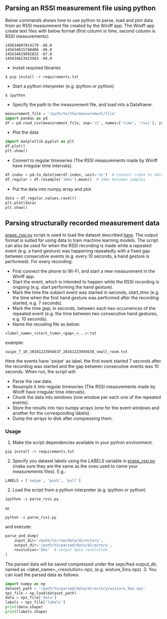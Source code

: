 ## Parsing an RSSI measurement file using python
Below commands shows how to use python to parse, load and plot data from an 
RSSI measurement file created by the Winiff app. The Winiff app 
create text files with below format (first column is time, second column is 
RSSI measurements):
```text
145634607014179	-66.0
145634615740486	-66.0
145634619692833	-67.0
145634623423563	-68.0
```
* Install required libraries
```commandline
$ pip install -r requirements.txt
```
* Start a python interpreter (e.g. ipython or python)
```commandline
$ ipython
```
* Specify the path to the measurement file, and load into a Dataframe. 
```python
measurement_file = '/path/to/the/measurement/file'
import pandas as pd
df = pd.read_csv(measurement_file, sep='\t', names=['time', 'rssi'], index_col='time')
```
* Plot the data
```python
import matplotlib.pyplot as plt
df.plot()
plt.show()
```
* Convert to regular timeseries (The RSSI measurements made by Winiff have 
irregular time intervals).
```python
df.index = pd.to_datetime(df.index, unit='ns')  # convert index to datetime
df_regular = df.resample('10ms').mean()  # 10ms between samples
```
* Put the data into numpy array and plot
```python
data = df_regular.values.ravel()
plt.plot(data)
plt.show()
```


## Parsing structurally recorded measurement data
[prase_rssi.py](parse_rssi.py) script is used to load the dataset described 
[here](https://ieee-dataport.org/documents/wi-fi-signal-strength-measurements-smartphone-various-hand-gestures). 
The output format is suited for using data to train machine learning models.
 The script can also be used for when the RSSI recording is made while a 
 repeated event (e.g. a hand gesture) was happening repeatedly with a fixed gap 
 between consecutive events (e.g. every 10 seconds, a hand gesture is 
 performed). For every recording:
* First connect the phone to Wi-Fi, and start a new measurement in the 
Winiff app.
* Start the event, which is intended to happen while the RSSI recording is 
ongoing (e.g. start performing the hand gesture). 
* Mark the time the subject event was started in seconds, *start_time* (e.g. 
the time when the first hand gesture was performed after the recording started, 
e.g. 7 seconds).
* Mark the time *gap*, in seconds, between each two occurrences of the 
repeated event (e.g. the time between two consecutive hand gestures, e.g. 10 
seconds).
* Name the recoding file as below:
```commandline
<label_name>_<start_time>_<gap>_<...>.txt
```
example:
```commandline
swipe_7_10_20161223044637_20161223045638_small_room.txt
```
Here the events have 'swipe' as label, the first event started 7 seconds 
after the recording was started and the gap between consecutive events was 10 
seconds.
When run, the script will:
* Parse the raw data.
* Resample it into regular timeseries (The RSSI measurements made by Winiff 
have irregular time intervals).
* Chunk the data into windows (one window per each one of the repeated events).
* Store the results into two numpy arrays (one for the event windows and 
another for the corresponding labels).
 * Dump the arrays to disk after compressing them.
### Usage
1. Make the script dependencies available in your python environment.
```commandline
pip install -r requirements.txt
```
2. Specify you dataset labels using the *LABELS* variable in [prase_rssi.py](parse_rssi.py)  
(make sure they are the same as the ones used to name your measurements 
files). E.g.:
```python
LABELS = ['swipe', 'push', 'pull']
``` 
2. Load the script from a python interpreter (e.g. ipython or python) 
```commandline
ipython -i parse_rssi.py
```
or 
```commandline
python -i parse_rssi.py
```
and execute:
```python
parse_and_dump(
    input_dir='/path/to/raw/data/directory', 
    output_dir='/path/to/parsed/data/directory', 
    resolution='5ms'  # output data resolution
)
```
The parsed data will be saved compressed under the sepcified output_dir, named
 as <label_name>\_\<resolution>.npz, (e.g. wisture_5ms.npz).
3. You can load the parsed data as follows:
```python
import numpy as np
dataset_path = '/path/to/parsed/data/directory/wisture_5ms.npz'
npz_file = np.load(dataset_path)
data = npz_file['data']
labels = npz_file['labels']
print(data.shape)
print(labels.shape)
```
